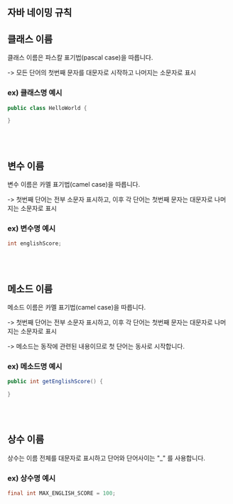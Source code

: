 ## 자바 네이밍 규칙

## 클래스 이름
 
클래스 이름은 파스칼 표기법(pascal case)을 따릅니다. 

-> 모든 단어의 첫번째 문자를 대문자로 시작하고 나머지는 소문자로 표시

### ex) 클래스명 예시

```java
public class HelloWorld {

}
```

<br/><br/>


## 변수 이름
 
변수 이름은 카멜 표기법(camel case)을 따릅니다. 

-> 첫번째 단어는 전부 소문자 표시하고, 이후 각 단어는 첫번째 문자는 대문자로 나머지는 소문자로 표시


### ex) 변수명 예시

```java
int englishScore;
```

<br/><br/>


## 메소드 이름
 

메소드 이름은 카멜 표기법(camel case)을 따릅니다. 

-> 첫번째 단어는 전부 소문자 표시하고, 이후 각 단어는 첫번째 문자는 대문자로 나머지는 소문자로 표시

-> 메소드는 동작에 관련된 내용이므로 첫 단어는 동사로 시작합니다. 

 
### ex) 메소드명 예시

```java
public int getEnglishScore() {

}
```

<br/><br/>


## 상수 이름
 

상수는 이름 전체를 대문자로 표시하고 단어와 단어사이는 "_" 를 사용합니다. 

### ex) 상수명 예시

```java
final int MAX_ENGLISH_SCORE = 100;
 ```

 